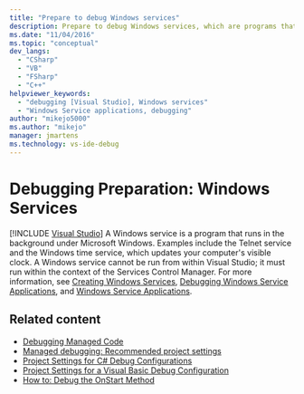 ```yaml
---
title: "Prepare to debug Windows services"
description: Prepare to debug Windows services, which are programs that run in the background under Windows, in Visual Studio.
ms.date: "11/04/2016"
ms.topic: "conceptual"
dev_langs:
  - "CSharp"
  - "VB"
  - "FSharp"
  - "C++"
helpviewer_keywords:
  - "debugging [Visual Studio], Windows services"
  - "Windows Service applications, debugging"
author: "mikejo5000"
ms.author: "mikejo"
manager: jmartens
ms.technology: vs-ide-debug
---
```

# Debugging Preparation: Windows Services

 [!INCLUDE [Visual Studio](~/includes/applies-to-version/vs-windows-only.md)]
A Windows service is a program that runs in the background under Microsoft Windows. Examples include the Telnet service and the Windows time service, which updates your computer's visible clock. A Windows service cannot be run from within Visual Studio; it must run within the context of the Services Control Manager. For more information, see [Creating Windows Services](/dotnet/framework/windows-services/how-to-create-windows-services), [Debugging Windows Service Applications](/dotnet/framework/windows-services/how-to-debug-windows-service-applications), and [Windows Service Applications](/dotnet/framework/windows-services/index).

## Related content
- [Debugging Managed Code](../debugger/debugging-managed-code.md)
- [Managed debugging: Recommended project settings](../debugger/managed-debugging-recommended-property-settings.md)
- [Project Settings for  C# Debug Configurations](../debugger/project-settings-for-csharp-debug-configurations.md)
- [Project Settings for a Visual Basic Debug Configuration](../debugger/project-settings-for-a-visual-basic-debug-configuration.md)
- [How to: Debug the OnStart Method](../debugger/how-to-debug-the-onstart-method.md)